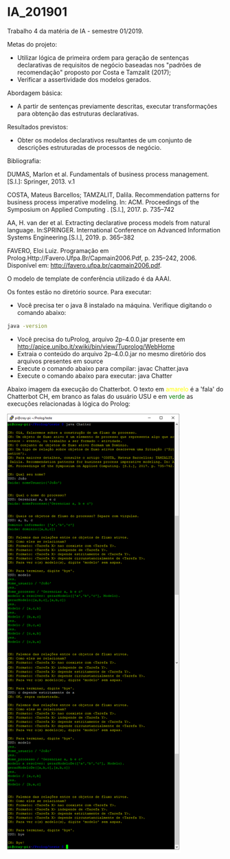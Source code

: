# IA_201901
Trabalho 4 da matéria de IA - semestre 01/2019.

Metas do projeto:
- Utilizar lógica de primeira ordem para geração de sentenças declarativas de requisitos de negócio baseadas nos "padrões de recomendação" proposto por Costa e Tamzalit (2017);
- Verificar a assertividade dos modelos gerados.

Abordagem básica:
- A partir de sentenças previamente descritas, executar transformações para obtenção das estruturas declarativas.

Resultados previstos:
- Obter os modelos declarativos resultantes de um conjunto de descrições estruturadas de processos de negócio.

Bibliografia:

DUMAS, Marlon et al. Fundamentals of business process management. [S.l.]: Springer, 2013. v.1

COSTA, Mateus Barcellos; TAMZALIT, Dalila. Recommendation patterns for business process imperative modeling. In: ACM. Proceedings of the Symposium on Applied Computing . [S.l.], 2017. p. 735–742

AA, H. van der et al. Extracting declarative process models from natural language. In:SPRINGER. International Conference on Advanced Information Systems Engineering.[S.l.], 2019. p. 365–382

FAVERO, Eloi Luiz. Programação em Prolog.Http://Favero.Ufpa.Br/Capmain2006.Pdf, p. 235–242, 2006. Disponível em: <http://favero.ufpa.br/capmain2006.pdf>.

O modelo de template de conferência utilizado é da AAAI.

Os fontes estão no diretório source.
Para executar:
- Você precisa ter o java 8 instalado na máquina. Verifique digitando o comando abaixo:
```sh
java -version
```
- Você precisa do tuProlog, arquivo 2p-4.0.0.jar presente em  http://apice.unibo.it/xwiki/bin/view/Tuprolog/WebHome
- Extraia o conteúdo do arquivo 2p-4.0.0.jar no mesmo diretório dos arquivos presentes em source
- Execute o comando abaixo para compilar:
javac Chatter.java
- Execute o comando abaixo para executar:
java Chatter


Abaixo imagem da execução do Chatterbot. O texto em <span style="color: yellow">amarelo</span> é a 'fala' do Chatterbot CH, em branco as falas do usuário USU e em <span style="color: green">verde</span> as execuções relacionadas à lógica do Prolog:


![Screenshot](Chatter.png)
